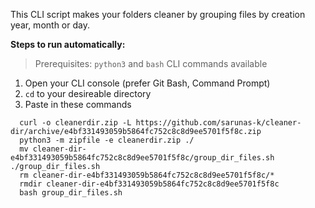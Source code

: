 This CLI script makes your folders cleaner by grouping files by creation year, month or day.

**Steps to run automatically:**

> Prerequisites: `python3` and `bash` CLI commands available
1.  Open your CLI console (prefer Git Bash, Command Prompt)
1. `cd` to your desireable directory
1.  Paste in these commands
```
  curl -o cleanerdir.zip -L https://github.com/sarunas-k/cleaner-dir/archive/e4bf331493059b5864fc752c8c8d9ee5701f5f8c.zip
  python3 -m zipfile -e cleanerdir.zip ./
  mv cleaner-dir-e4bf331493059b5864fc752c8c8d9ee5701f5f8c/group_dir_files.sh ./group_dir_files.sh
  rm cleaner-dir-e4bf331493059b5864fc752c8c8d9ee5701f5f8c/*
  rmdir cleaner-dir-e4bf331493059b5864fc752c8c8d9ee5701f5f8c
  bash group_dir_files.sh
```
